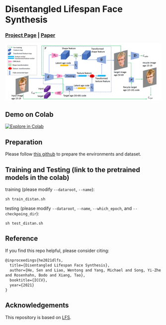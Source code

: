 # Disentangled Lifespan Face Synthesis
### [Project Page](https://senhe.github.io/projects/iccv_2021_lifespan_face/) | [Paper](https://arxiv.org/pdf/2108.02874.pdf)
<div align="center">
<img src=./fig/archi.png width="1200">
</div>

## Demo on Colab
[![Explore in Colab](https://colab.research.google.com/assets/colab-badge.svg)](https://colab.research.google.com/drive/1fgVAoxCSaqPkj0rUK4RmBh7GTQRqLNpE?usp=sharing)<br>

## Preparation

Please follow [this github](https://github.com/royorel/Lifespan_Age_Transformation_Synthesis) to prepare the environments and dataset.

## Training and Testing (link to the pretrained models in the colab)
training (please modify `--dataroot`, `--name`):
```
sh train_distan.sh
```
testing (please modify `--dataroot`, `--name`, `--which_epoch`, and `--checkpoing_dir`):
```
sh test_distan.sh
```

## Reference

If you find this repo helpful, please consider citing:

```
@inproceedings{he2021dlfs,
  title={Disentangled Lifespan Face Synthesis},
  author={He, Sen and Liao, Wentong and Yang, Michael and Song, Yi-Zhe and Rosenhahn, Bodo and Xiang, Tao},
  booktitle={ICCV},
  year={2021}
}
```

## Acknowledgements

This repository is based on [LFS](https://github.com/royorel/Lifespan_Age_Transformation_Synthesis).
